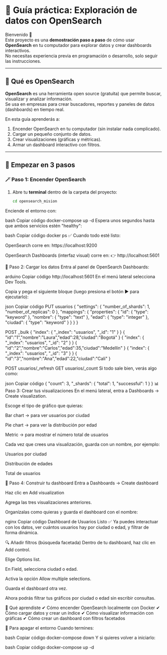 # 🧭 Guía práctica: Exploración de datos con OpenSearch

Bienvenido 👋  
Este proyecto es una **demostración paso a paso** de cómo usar **OpenSearch** en tu computador para explorar datos y crear dashboards interactivos.  
No necesitas experiencia previa en programación o desarrollo, solo seguir las instrucciones.

---

## 🧰 Qué es OpenSearch
**OpenSearch** es una herramienta open source (gratuita) que permite buscar, visualizar y analizar información.  
Se usa en empresas para crear buscadores, reportes y paneles de datos (dashboards) en tiempo real.

En esta guía aprenderás a:
1. Encender OpenSearch en tu computador (sin instalar nada complicado).  
2. Cargar un pequeño conjunto de datos.  
3. Crear visualizaciones (gráficas y métricas).  
4. Armar un dashboard interactivo con filtros.

---

## 🚀 Empezar en 3 pasos

### 🪄 Paso 1: Encender OpenSearch

1. Abre tu **terminal** dentro de la carpeta del proyecto:
   ```bash
   cd opensearch_mision
Enciende el entorno con:

bash
Copiar código
docker-compose up -d
Espera unos segundos hasta que ambos servicios estén "healthy":

bash
Copiar código
docker ps
✅ Cuando todo esté listo:

OpenSearch corre en: https://localhost:9200

OpenSearch Dashboards (interfaz visual) corre en:
👉 http://localhost:5601

🧾 Paso 2: Cargar los datos
Entra al panel de OpenSearch Dashboards:

arduino
Copiar código
http://localhost:5601
En el menú lateral selecciona Dev Tools.

Copia y pega el siguiente bloque (luego presiona el botón ▶ para ejecutarlo):

json
Copiar código
PUT usuarios
{
  "settings": { "number_of_shards": 1, "number_of_replicas": 0 },
  "mappings": {
    "properties": {
      "id": { "type": "keyword" },
      "nombre": { "type": "text" },
      "edad": { "type": "integer" },
      "ciudad": { "type": "keyword" }
    }
  }
}

POST _bulk
{ "index": { "_index": "usuarios", "_id": "1" } }
{ "id":"1","nombre":"Laura","edad":28,"ciudad":"Bogotá" }
{ "index": { "_index": "usuarios", "_id": "2" } }
{ "id":"2","nombre":"Carlos","edad":35,"ciudad":"Medellín" }
{ "index": { "_index": "usuarios", "_id": "3" } }
{ "id":"3","nombre":"Ana","edad":22,"ciudad":"Cali" }

POST usuarios/_refresh
GET usuarios/_count
Si todo sale bien, verás algo como:

json
Copiar código
{
  "count": 3,
  "_shards": { "total": 1, "successful": 1 }
}
📊 Paso 3: Crear tus visualizaciones
En el menú lateral, entra a Dashboards → Create visualization.

Escoge el tipo de gráfico que quieras:

Bar chart → para ver usuarios por ciudad

Pie chart → para ver la distribución por edad

Metric → para mostrar el número total de usuarios

Cada vez que crees una visualización, guarda con un nombre, por ejemplo:

Usuarios por ciudad

Distribución de edades

Total de usuarios

🧩 Paso 4: Construir tu dashboard
Entra a Dashboards → Create dashboard

Haz clic en Add visualization

Agrega las tres visualizaciones anteriores.

Organízalas como quieras y guarda el dashboard con el nombre:

nginx
Copiar código
Dashboard de Usuarios
Listo ✅
Ya puedes interactuar con los datos, ver cuántos usuarios hay por ciudad o edad, y filtrar de forma dinámica.

🔍 Añadir filtros (búsqueda facetada)
Dentro de tu dashboard, haz clic en Add control.

Elige Options list.

En Field, selecciona ciudad o edad.

Activa la opción Allow multiple selections.

Guarda el dashboard otra vez.

Ahora podrás filtrar tus gráficos por ciudad o edad sin escribir consultas.

🧠 Qué aprendiste
✔ Cómo encender OpenSearch localmente con Docker
✔ Cómo cargar datos y crear un índice
✔ Cómo visualizar información con gráficas
✔ Cómo crear un dashboard con filtros facetados

🧹 Para apagar el entorno
Cuando termines:

bash
Copiar código
docker-compose down
Y si quieres volver a iniciarlo:

bash
Copiar código
docker-compose up -d

